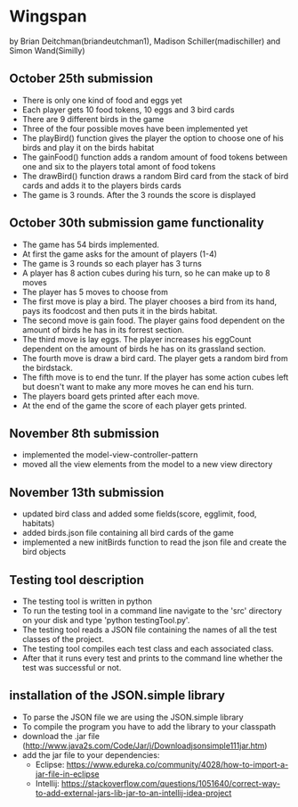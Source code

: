 # Wingspan
by Brian Deitchman(briandeutchman1), Madison Schiller(madischiller) and Simon Wand(Similly)


## October 25th submission

* There is only one kind of food and eggs yet
* Each player gets 10 food tokens, 10 eggs and 3 bird cards
* There are 9 different birds in the game
* Three of the four possible moves have been implemented yet
* The playBird() function gives the player the option to choose one of his birds and play it on the birds habitat
* The gainFood() function adds a random amount of food tokens between one and six to the players total amont of food tokens
* The drawBird() function draws a random Bird card from the stack of bird cards and adds it to the players birds cards
* The game is 3 rounds. After the 3 rounds the score is displayed

## October 30th submission game functionality

* The game has 54 birds implemented.
* At first the game asks for the amount of players (1-4)
* The game is 3 rounds so each player has 3 turns
* A player has 8 action cubes during his turn, so he can make up to 8 moves
* The player has 5 moves to choose from
* The first move is play a bird. The player chooses a bird from its hand, pays its foodcost and then puts it in the birds habitat.
* The second move is gain food. The player gains food dependent on the amount of birds he has in its forrest section.
* The third move is lay eggs. The player increases his eggCount dependent on the amount of birds he has on its grassland section.
* The fourth move is draw a bird card. The player gets a random bird from the birdstack.
* The fifth move is to end the tunr. If the player has some action cubes left but doesn't want to make any more moves he can end his turn.
* The players board gets printed after each move.
* At the end of the game the score of each player gets printed.

## November 8th submission

* implemented the model-view-controller-pattern
* moved all the view elements from the model to a new view directory

## November 13th submission

* updated bird class and added some fields(score, egglimit, food, habitats)
* added birds.json file containing all bird cards of the game
* implemented a new initBirds function to read the json file and create the bird objects

## Testing tool description

* The testing tool is written in python
* To run the testing tool in a command line navigate to the 'src' directory on your disk and type 'python testingTool.py'.
* The testing tool reads a JSON file containing the names of all the test classes of the project.
* The testing tool compiles each test class and each associated class.
* After that it runs every test and prints to the command line whether the test was successful or not.

## installation of the JSON.simple library

* To parse the JSON file we are using the JSON.simple library
* To compile the program you have to add the library to your classpath
* download the .jar file (http://www.java2s.com/Code/Jar/j/Downloadjsonsimple111jar.htm)
* add the jar file to your dependencies:
  * Eclipse: https://www.edureka.co/community/4028/how-to-import-a-jar-file-in-eclipse
  * Intellij: https://stackoverflow.com/questions/1051640/correct-way-to-add-external-jars-lib-jar-to-an-intellij-idea-project
